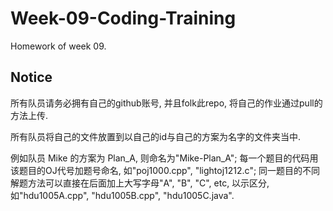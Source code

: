 # Week-09-Coding-Training
Homework of week 09.

## Notice
所有队员请务必拥有自己的github账号, 并且folk此repo, 将自己的作业通过pull的方法上传.

所有队员将自己的文件放置到以自己的id与自己的方案为名字的文件夹当中.

例如队员 Mike 的方案为 Plan_A, 则命名为"Mike-Plan_A"; 每一个题目的代码用该题目的OJ代号加题号命名, 如"poj1000.cpp", "lightoj1212.c"; 同一题目的不同解题方法可以直接在后面加上大写字母"A", "B", "C", etc, 以示区分, 如"hdu1005A.cpp", "hdu1005B.cpp", "hdu1005C.java".